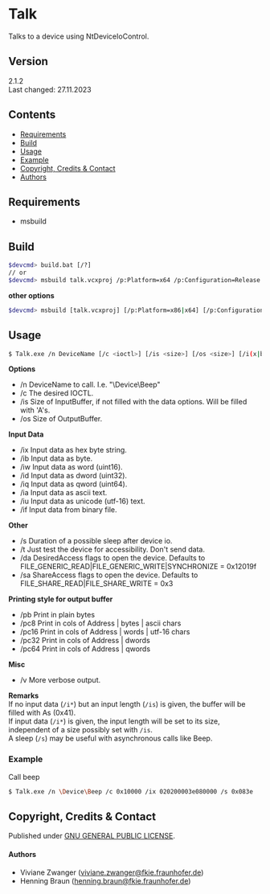 # Talk

Talks to a device using NtDeviceIoControl.


## Version
2.1.2  
Last changed: 27.11.2023

## Contents
* [Requirements](#requirements)
* [Build](#build)
* [Usage](#usage)
* [Example](#example)
* [Copyright, Credits & Contact](#copyright,-credits-&-contact)
* [Authors](#authors)


## Requirements
- msbuild


## Build
```bash
$devcmd> build.bat [/?]
// or
$devcmd> msbuild talk.vcxproj /p:Platform=x64 /p:Configuration=Release
```

**other options**
```bash
$devcmd> msbuild [talk.vcxproj] [/p:Platform=x86|x64] [/p:Configuration=Debug|Release] [/p:RunTimeLib=Debug|Release] [/p:PDB=0|1]
```

## Usage
```bash
$ Talk.exe /n DeviceName [/c <ioctl>] [/is <size>] [/os <size>] [/i(x|b|w|d|q|a|u|f) <data>] [/s sleep] [/da <flags>] [/sa <flags>] [/t] [/h]
```

**Options**
- /n DeviceName to call. I.e. "\Device\Beep"
- /c The desired IOCTL.
- /is Size of InputBuffer, if not filled with the data options. Will be filled with 'A's.
- /os Size of OutputBuffer.

**Input Data**
- /ix Input data as hex byte string.
- /ib Input data as byte.
- /iw Input data as word (uint16).
- /id Input data as dword (uint32).
- /iq Input data as qword (uint64).
- /ia Input data as ascii text.
- /iu Input data as unicode (utf-16) text.
- /if Input data from binary file.

 **Other**
- /s Duration of a possible sleep after device io.
- /t Just test the device for accessibility. Don't send data.
- /da DesiredAccess flags to open the device. Defaults to FILE_GENERIC_READ|FILE_GENERIC_WRITE|SYNCHRONIZE = 0x12019f
- /sa ShareAccess flags to open the device. Defaults to FILE_SHARE_READ|FILE_SHARE_WRITE =  0x3

 **Printing style for output buffer**
- /pb Print in plain bytes
- /pc8 Print in cols of Address | bytes | ascii chars
- /pc16 Print in cols of Address | words | utf-16 chars
- /pc32 Print in cols of Address | dwords
- /pc64 Print in cols of Address | qwords

**Misc**
- /v More verbose output.

**Remarks**  
If no input data (`/i*`) but an input length (`/is`) is given, the buffer will be filled with As (0x41).  
If input data (`/i*`) is given, the input length will be set to its size, independent of a size possibly set with `/is`.  
A sleep (`/s`) may be useful with asynchronous calls like Beep.  


### Example
Call beep
```bash
$ Talk.exe /n \Device\Beep /c 0x10000 /ix 020200003e080000 /s 0x083e
```


## Copyright, Credits & Contact
Published under [GNU GENERAL PUBLIC LICENSE](LICENSE).


#### Authors
- Viviane Zwanger ([viviane.zwanger@fkie.fraunhofer.de](mailto:viviane.zwanger@fkie.fraunhofer.de))
- Henning Braun ([henning.braun@fkie.fraunhofer.de](mailto:henning.braun@fkie.fraunhofer.de)) 
